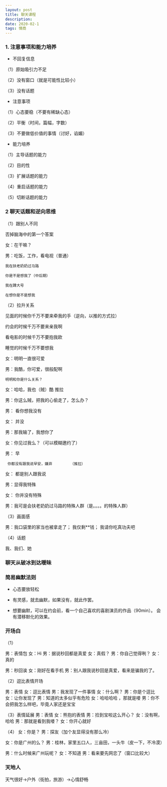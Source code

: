 ```yaml
---
layout: post
title: 聊天课程
description: 
date: 2020-02-1
tags: 情商   
---
```


### 1. 注意事项和能力培养

* 不回复信息

（1）原始吸引力不足

（2）没有窗口（就是可能性比较小）

（3）没有话题

* 注意事项

（1）心态要稳（不要有稀缺心态）

（2）平衡（时间，篇幅，字数）

（3）不要做低价值的事情（讨好，谄媚）

* 能力培养

（1）主导话题的能力

（2）目的性

（3）扩展话题的能力

（4）重启话题的能力

（5）切断话题的能力

### 2 聊天话题和逆向思维

（1）跟别人不同

否掉脑海中的第一个答案

女：在干嘛？

男：吃饭，工作，看电视（普通）
    
	我在扶老奶奶过马路
	
	你是不是想我了（中后期）
	
	我在蹲大号
	
	在想你是不是想我
	
（2）拉升关系

见面的时候你千万不要来牵我的手（逆向，以推的方式拉）

约会的时候千万不要来亲我啊

看电影的时候千万不要抱我欧

睡觉的时候千万不要想我

女：明明一直很可爱

男：我酷，你可爱，很般配啊

    明明和你是什么关系？

女：哈哈，我也（贼）酷                        推拉

男：你这么贼，把我的心偷走了，怎么办？


男： 看你想我没有

女： 并没

男：那我输了，我想你了

女：你见过我么？（可以模糊邀约了）


男： 早
     
	 你都没有跟我说早安，嫌弃        （推拉）
	 
女： 都是别人跟我说

男：显得我特殊

女： 你并没有特殊

男：我可是会扶老奶奶过马路的特殊人群（是。。。。的特殊人群）


（3）画面感

男：我口袋里的家当也被拿走了；
    我仅剩**钱；
	我请你吃真功夫吧
	

（4）话题

我、我们、她

### 聊天从破冰到达暧昧



### 简易幽默法则

* 心态要放轻松

* 有灵感，就去幽默，如果没有，就此作罢。

* 想要幽默，可以在约会前，看一个自己喜欢的喜剧演员的作品（90min）。
  会有潜移默化的效果。
  
### 开场白

（1）

男：表情包
女：Hi
男：据说秒回都是真爱
女：真假？
男：你自己觉得咧？
女：真的

男：秒回诶
女：刚好在看手机
男：别人跟我说秒回是真爱，看来是骗我的了。

（2）逗比表情开场

男：表情
女：逗比表情
男：我发现了一件事情
女：什么啊？
男：你是个逗比
女：让你发现了
男：知道的太多似乎有危险
女：哈哈哈哈 ，那就是喽
男：你不会把我怎么样吧，毕竟人家还是宝宝

（3）表情延展
男：表情
女：熊抱的表情
男：捡到宝啦这么开心？
女：没有啊，哈哈
男：那就是看到我喽？
女：你开心就好

（4）
女：你是？
男：探友（加个友显得没有那么冷）

女：你是广州的么？
男：桂林，家里五口人，三亩田，一头牛（皮一下，不冷漠）

男：什么时候来广州玩呢？
女：不知道
男：看来要先网恋了（窗口比较大）


  
### 天地人

天气很好->户外（街拍，旅游）->心情舒畅










	
































